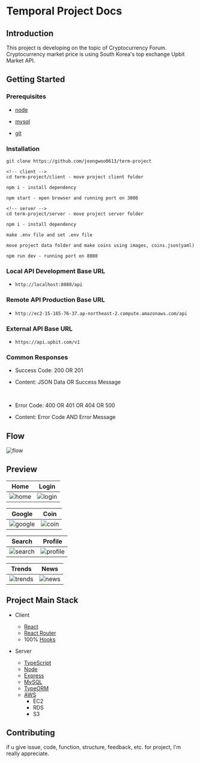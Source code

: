 # Temporal Project Docs

## Introduction

This project is developing on the topic of Cryptocurrency Forum. Cryptocurrency market price is using South Korea's top exchange Upbit Market API.

## Getting Started

### Prerequisites

- [node](https://nodejs.org/en/)

- [mysql](https://www.mysql.com/)

- [git](https://git-scm.com/)

### Installation

```
git clone https://github.com/jeongwoo0613/term-project

<!-- client -->
cd term-project/client - move project client folder

npm i - install dependency

npm start - open browser and running port on 3000

<!-- server -->
cd term-project/server - move project server folder

npm i - install dependency

make .env file and set .env file

move project data folder and make coins using images, coins.json(yaml)

npm run dev - running port on 8080
```

### Local API Development Base URL

- `http://localhost:8080/api`

### Remote API Production Base URL

- `http://ec2-15-165-76-37.ap-northeast-2.compute.amazonaws.com/api`

### External API Base URL

- `https://api.upbit.com/v1`

### Common Responses

- Success Code: 200 OR 201

- Content: JSON Data OR Success Message

<br>

- Error Code: 400 OR 401 OR 404 OR 500

- Content: Error Code AND Error Message

## Flow

![flow](https://user-images.githubusercontent.com/46841257/132828091-4e2531d5-d733-4f1b-b386-c7eda964a785.png)

## Preview
Home             |  Login
:-------------------------:|:-------------------------:
![home](https://user-images.githubusercontent.com/46841257/135561164-486176d0-efc8-4dc7-acce-c3c7e151f60a.png)  |  ![login](https://user-images.githubusercontent.com/46841257/135561175-1e88ea7b-f700-412c-806f-48d39d8fa03b.png)

Google             |  Coin
:-------------------------:|:-------------------------:
![google](https://user-images.githubusercontent.com/46841257/135561184-f169b332-6d85-48f3-b5d7-83a8f4a193ed.png)  |  ![coin](https://user-images.githubusercontent.com/46841257/135561210-8bf715f1-7c36-4742-8440-5c0ac049adf0.png)

Search             |  Profile
:-------------------------:|:-------------------------:
![search](https://user-images.githubusercontent.com/46841257/135562493-da7baebd-bd30-42d9-ac67-f4202d2e6d87.png)  |  ![profile](https://user-images.githubusercontent.com/46841257/135562951-863e4df6-6707-45e9-9bd5-d7f7bdf90a33.png)  

Trends             |  News
:-------------------------:|:-------------------------:
![trends](https://user-images.githubusercontent.com/46841257/135562509-db93afb4-403c-4a49-afb9-ad2e42e44883.png)  |  ![news](https://user-images.githubusercontent.com/46841257/135562519-6fd25072-0498-41f8-acf9-8396efe43cdf.png)

## Project Main Stack

- Client

  - [React](https://reactjs.org/)
  - [React Router](https://reactrouter.com/)
  - 100% [Hooks](https://reactjs.org/docs/hooks-reference.html)

- Server
  - [TypeScript](https://www.typescriptlang.org/)
  - [Node](https://nodejs.org/en/)
  - [Express](https://expressjs.com/)
  - [MySQL](https://www.mysql.com/)
  - [TypeORM](https://typeorm.io/#/)
  - [AWS](https://aws.amazon.com/)
    - EC2
    - RDS
    - S3

## Contributing

if u give issue, code, function, structure, feedback, etc. for project, I'm really appreciate.
